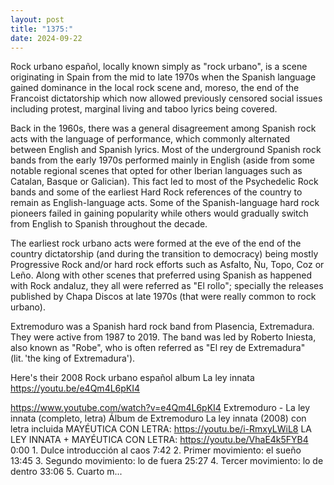 ```yaml
---
layout: post
title: "1375:"
date: 2024-09-22
---
```


Rock urbano español, locally known simply as "rock urbano", is a scene originating in Spain from the mid to late 1970s when the Spanish language gained dominance in the local rock scene and, moreso, the end of the Francoist dictatorship which now allowed previously censored social issues including protest, marginal living and taboo lyrics being covered.

Back in the 1960s, there was a general disagreement among Spanish rock acts with the language of performance, which commonly alternated between English and Spanish lyrics. Most of the underground Spanish rock bands from the early 1970s performed mainly in English (aside from some notable regional scenes that opted for other Iberian languages such as Catalan, Basque or Galician). This fact led to most of the Psychedelic Rock bands and some of the earliest Hard Rock references of the country to remain as English-language acts. Some of the Spanish-language hard rock pioneers failed in gaining popularity while others would gradually switch from English to Spanish throughout the decade.

The earliest rock urbano acts were formed at the eve of the end of the country dictatorship (and during the transition to democracy) being mostly Progressive Rock and/or hard rock efforts such as Asfalto, Ñu, Topo, Coz or Leño. Along with other scenes that preferred using Spanish as happened with Rock andaluz, they all were referred as "El rollo"; specially the releases published by Chapa Discos at late 1970s (that were really common to rock urbano).

Extremoduro was a Spanish hard rock band from Plasencia, Extremadura. They were active from 1987 to 2019. The band was led by Roberto Iniesta, also known as "Robe", who is often referred as "El rey de Extremadura" (lit. 'the king of Extremadura'). 

Here's their 2008 Rock urbano español album La ley innata 
https://youtu.be/e4Qm4L6pKI4

https://www.youtube.com/watch?v=e4Qm4L6pKI4
Extremoduro - La ley innata (completo, letra)
Álbum de Extremoduro La ley innata (2008) con letra incluida
MAYÉUTICA CON LETRA: https://youtu.be/i-RmxyLWiL8
LA LEY INNATA + MAYÉUTICA CON LETRA: https://youtu.be/VhaE4k5FYB4
0:00 1. Dulce introducción al caos
7:42 2. Primer movimiento: el sueño
13:45 3. Segundo movimiento: lo de fuera
25:27 4. Tercer movimiento: lo de dentro
33:06 5. Cuarto m...

